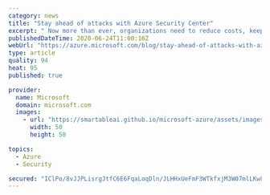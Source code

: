 ```yaml
---
category: news
title: "Stay ahead of attacks with Azure Security Center"
excerpt: " Now more than ever, organizations need to reduce costs, keep up with compliance requirements, all while managing risks in this constantly evolving landscape."
publishedDateTime: 2020-06-24T11:00:16Z
webUrl: "https://azure.microsoft.com/blog/stay-ahead-of-attacks-with-azure-security-center/"
type: article
quality: 94
heat: 95
published: true

provider:
  name: Microsoft
  domain: microsoft.com
  images:
    - url: "https://smartableai.github.io/microsoft-azure/assets/images/organizations/microsoft.com-50x50.jpg"
      width: 50
      height: 50

topics:
  - Azure
  - Security

secured: "IClPo/8vJJPLisrgJtfC6E6FqaLoqDln/JLHHxUeFmF3WTkfxjM3W07mlLKw8V6/33p9zy8OvT0NpkAKBL7cYJ83aWcKWGxZDhao+ecSm08SsNWhbU8Aw0VFpgorygJKyaTrrF21VDkoZkYH8Furm8m6L8WPwFVUdljLMIIEDc3ZVb05tQRcYAE9Yo7hIngwdSyxIKgLLzqng5I8SrdSZufvLuBQk25vodP+n4rul5IE9MbQCWQZwNV91gJ1Bd4OpJa6LCKh5YZjLhvgLLb7ixnNDDe5b4p81SDS53v18tYRKzTN36WJbe2SIBiWcRh9WydR6wtYm/Bb5xJQ47YHCQ==;MYizRUBcGcc1i1eXTj5y1w=="
---
```


